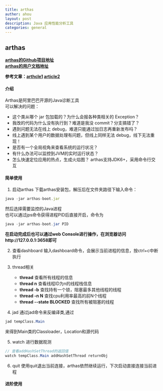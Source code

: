 ```yaml
---
title: arthas
auther: ahou
layout: post
description: Java 应用性能分析工具
categories: general
---
```


## arthas

**[arthas的Github项目地址](https://github.com/alibaba/arthas/)**  
**[arthas的用户文档地址](https://alibaba.github.io/arthas/)**  

**参考文章：[arthcle1](https://alibaba.github.io/arthas/)  [article2](https://blog.csdn.net/u013735734/article/details/102930307)**  

#### 介绍
Arthas是阿里巴巴开源的Java诊断工具  
可以解决的问题：
- 这个类从哪个 jar 包加载的？为什么会报各种类相关的 Exception？
- 我改的代码为什么没有执行到？难道是我没 commit？分支搞错了？
- 遇到问题无法在线上 debug，难道只能通过加日志再重新发布吗？
- 线上遇到某个用户的数据处理有问题，但线上同样无法 debug，线下无法重现！
- 是否有一个全局视角来查看系统的运行状况？
- 有什么办法可以监控到JVM的实时运行状态？
- 怎么快速定位应用的热点，生成火焰图？
arthas支持JDK6+，采用命令行交互

#### 简单使用

1. 启动arthas
下载arthas安装包，解压后在文件夹路径下输入命令：
``` javascript
java -jar arthas-boot.jar
```
然后选择需要监控的Java进程  
也可以通过jps命令获得进程PID后直接开启，命令为
``` java
java -jar arthas-boot.jar PID
```
**在启动完成后也可以通过web Console进行操作，在浏览器访问http://127.0.0.1:3658即可**  

2. 查看dashboard
输入dashboard命令，会展示当前进程的信息，按ctrl+c中断执行

3. thread相关
    - **thread** 查看所有线程的信息
    - **thread n** 查看线程ID为n的线程栈信息
    - **thread -b** 查找持有一个锁，阻塞最多其他线程的线程
    - **thread -n N** 查找cpu利用率最高的前N个线程
    - **thread --state BLOCKED** 查找所有被阻塞的线程

4. jad
通过jad命令来反编译类,通过
``` java
jad tempClass.Main
```
来得到Main类的Classloader，Location和源代码

5. watch
进行数据观测
``` java
// 查看addHashSetThread的返回值
watch tempClass.Main addHashSetThread returnObj
```

6. quit
使用quit退出当前连接，arthas依然继续运行，下次启动直接连接当前进程

#### 进阶使用
